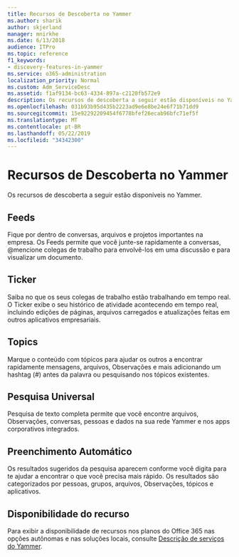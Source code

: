 ```yaml
---
title: Recursos de Descoberta no Yammer
ms.author: sharik
author: skjerland
manager: mnirkhe
ms.date: 6/13/2018
audience: ITPro
ms.topic: reference
f1_keywords:
- discovery-features-in-yammer
ms.service: o365-administration
localization_priority: Normal
ms.custom: Adm_ServiceDesc
ms.assetid: f1af9134-bc63-4334-897a-c2120fb572e9
description: Os recursos de descoberta a seguir estão disponíveis no Yammer.
ms.openlocfilehash: 031b93b95d435b2223ad9e6e8be24e6f71b71dd9
ms.sourcegitcommit: 15e92292209454f6778bfef26ecab96bfc71ef5f
ms.translationtype: MT
ms.contentlocale: pt-BR
ms.lasthandoff: 05/22/2019
ms.locfileid: "34342300"
---
```

# <a name="discovery-features-in-yammer"></a>Recursos de Descoberta no Yammer

Os recursos de descoberta a seguir estão disponíveis no Yammer.
  
## <a name="feeds"></a>Feeds
<a name="bkmk_Feeds"> </a>

Fique por dentro de conversas, arquivos e projetos importantes na empresa. Os Feeds permite que você junte-se rapidamente a conversas, @mencione colegas de trabalho para envolvê-los em uma discussão e para visualizar um documento.
  
## <a name="ticker"></a>Ticker
<a name="bkmk_Ticker"> </a>

Saiba no que os seus colegas de trabalho estão trabalhando em tempo real. O Ticker exibe o seu histórico de atividade acontecendo em tempo real, incluindo edições de páginas, arquivos carregados e atualizações feitas em outros aplicativos empresariais.
  
## <a name="topics"></a>Topics
<a name="bkmk_Topics"> </a>

Marque o conteúdo com tópicos para ajudar os outros a encontrar rapidamente mensagens, arquivos, Observações e mais adicionando um hashtag (#) antes da palavra ou pesquisando nos tópicos existentes.
  
## <a name="universal-search"></a>Pesquisa Universal
<a name="bkmk_UniversalSearch"> </a>

Pesquisa de texto completa permite que você encontre arquivos, Observações, conversas, pessoas e dados na sua rede Yammer e nos apps corporativos integrados.
  
## <a name="instant-type-ahead"></a>Preenchimento Automático
<a name="bkmk_InstantTypeAhead"> </a>

Os resultados sugeridos da pesquisa aparecem conforme você digita para te ajudar a encontrar o que você precisa mais rápido. Os resultados são categorizados por pessoas, grupos, arquivos, Observações, tópicos e aplicativos.
  
## <a name="feature-availability"></a>Disponibilidade do recurso
<a name="bkmk_InstantTypeAhead"> </a>

Para exibir a disponibilidade de recursos nos planos do Office 365 nas opções autônomas e nas soluções locais, consulte [Descrição de serviços do Yammer](yammer-service-description.md).
  
  
